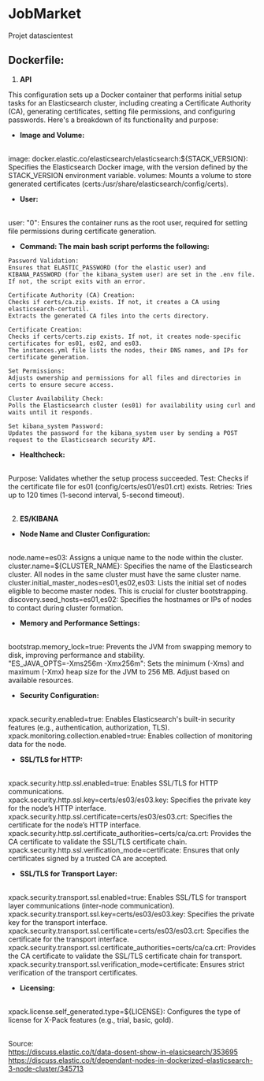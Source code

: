 # JobMarket
Projet datascientest

## **Dockerfile:**


1. **API**

<p> 
This configuration sets up a Docker container that performs initial setup tasks for an Elasticsearch cluster, including creating a Certificate Authority (CA), generating certificates, setting file permissions, and configuring passwords. Here's a breakdown of its functionality and purpose:

- **Image and Volume:**
<br>
image: docker.elastic.co/elasticsearch/elasticsearch:${STACK_VERSION}: Specifies the Elasticsearch Docker image, with the version defined by the STACK_VERSION environment variable.
volumes: Mounts a volume to store generated certificates (certs:/usr/share/elasticsearch/config/certs).

- **User:**
<br>
user: "0": Ensures the container runs as the root user, required for setting file permissions during certificate generation.

- **Command: The main bash script performs the following:** 
<p> 

    Password Validation:
    Ensures that ELASTIC_PASSWORD (for the elastic user) and KIBANA_PASSWORD (for the kibana_system user) are set in the .env file. If not, the script exits with an error.

    Certificate Authority (CA) Creation:
    Checks if certs/ca.zip exists. If not, it creates a CA using elasticsearch-certutil.
    Extracts the generated CA files into the certs directory.

    Certificate Creation:
    Checks if certs/certs.zip exists. If not, it creates node-specific certificates for es01, es02, and es03.
    The instances.yml file lists the nodes, their DNS names, and IPs for certificate generation.

    Set Permissions:
    Adjusts ownership and permissions for all files and directories in certs to ensure secure access.

    Cluster Availability Check:
    Polls the Elasticsearch cluster (es01) for availability using curl and waits until it responds.

    Set kibana_system Password:
    Updates the password for the kibana_system user by sending a POST request to the Elasticsearch security API.
</p> 


- **Healthcheck:**
<br>
Purpose: Validates whether the setup process succeeded.
Test: Checks if the certificate file for es01 (config/certs/es01/es01.crt) exists.
Retries: Tries up to 120 times (1-second interval, 5-second timeout).

<br>
<br>

2. **ES/KIBANA**

- **Node Name and Cluster Configuration:** 
<br>
node.name=es03: Assigns a unique name to the node within the cluster.
<br>
cluster.name=${CLUSTER_NAME}: Specifies the name of the Elasticsearch cluster. All nodes in the same cluster must have the same cluster name.
<br>
cluster.initial_master_nodes=es01,es02,es03: Lists the initial set of nodes eligible to become master nodes. This is crucial for cluster bootstrapping.
<br>
discovery.seed_hosts=es01,es02: Specifies the hostnames or IPs of nodes to contact during cluster formation.

- **Memory and Performance Settings:**
<br>
bootstrap.memory_lock=true: Prevents the JVM from swapping memory to disk, improving performance and stability.
<br>
"ES_JAVA_OPTS=-Xms256m -Xmx256m": Sets the minimum (-Xms) and maximum (-Xmx) heap size for the JVM to 256 MB. Adjust based on available resources.

- **Security Configuration:**
<br>
xpack.security.enabled=true: Enables Elasticsearch's built-in security features (e.g., authentication, authorization, TLS).
<br>
xpack.monitoring.collection.enabled=true: Enables collection of monitoring data for the node.

- **SSL/TLS for HTTP:**
<br>
xpack.security.http.ssl.enabled=true: Enables SSL/TLS for HTTP communications.
<br>
xpack.security.http.ssl.key=certs/es03/es03.key: Specifies the private key for the node’s HTTP interface.
<br>
xpack.security.http.ssl.certificate=certs/es03/es03.crt: Specifies the certificate for the node’s HTTP interface.
<br>
xpack.security.http.ssl.certificate_authorities=certs/ca/ca.crt: Provides the CA certificate to validate the SSL/TLS certificate chain.
<br>
xpack.security.http.ssl.verification_mode=certificate: Ensures that only certificates signed by a trusted CA are accepted.

- **SSL/TLS for Transport Layer:**
<br>
xpack.security.transport.ssl.enabled=true: Enables SSL/TLS for transport layer communications (inter-node communication).
<br>
xpack.security.transport.ssl.key=certs/es03/es03.key: Specifies the private key for the transport interface.
<br>
xpack.security.transport.ssl.certificate=certs/es03/es03.crt: Specifies the certificate for the transport interface.
<br>
xpack.security.transport.ssl.certificate_authorities=certs/ca/ca.crt: Provides the CA certificate to validate the SSL/TLS certificate chain for transport.
<br>
xpack.security.transport.ssl.verification_mode=certificate: Ensures strict verification of the transport certificates.

- **Licensing:**
<br>
xpack.license.self_generated.type=${LICENSE}: Configures the type of license for X-Pack features (e.g., trial, basic, gold).
<br>
<br>

Source:
<br>
https://discuss.elastic.co/t/data-dosent-show-in-elasicsearch/353695
https://discuss.elastic.co/t/dependant-nodes-in-dockerized-elasticsearch-3-node-cluster/345713

<br>
<br>

</p>